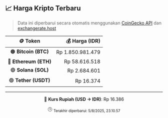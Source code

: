 

<!-- HARGA_KRIPTO -->
## 📈 Harga Kripto Terbaru

> Data ini diperbarui secara otomatis menggunakan [CoinGecko API](https://www.coingecko.com/) dan [exchangerate.host](https://exchangerate.host/)

<div align="center">

| 🪙 Token | 💰 Harga (IDR) |
|:------:|---------------:|
| 🟠 **Bitcoin (BTC)**   | Rp 1.850.981.479 |
| 🔵 **Ethereum (ETH)**  | Rp 58.616.518 |
| 🟣 **Solana (SOL)**    | Rp 2.684.601 |
| 🟢 **Tether (USDT)**   | Rp 16.374 |

---

💱 **Kurs Rupiah (USD → IDR)**: Rp 16.386

🕒 <sub>Terakhir diperbarui: 5/8/2025, 23.10.57</sub>

</div>
<!-- /HARGA_KRIPTO -->